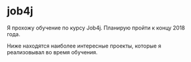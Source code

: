 # job4j

Я прохожу обучение по курсу Job4j. Планирую пройти к концу 2018 года.

Ниже находятся наиболее интересные проекты, которые я реализовывал во время обучения.